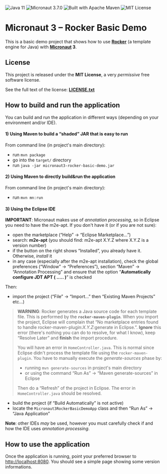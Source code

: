 <a name="">![Java 11](https://img.shields.io/badge/Java-11-cd853f "Java 11")</a>
<a name="">![Micronaut 3.7.0](https://img.shields.io/badge/Micronaut-3.7.0-6db33f "Micronaut 3.7.0")</a>
<a name="">![Built with Apache Maven](https://img.shields.io/badge/Built%20with-Apache%20Maven-f76504 "Built with Apache Maven")</a>
<a name="">![MIT License](https://img.shields.io/badge/License-MIT-1081c1 "MIT License")</a>

# Micronaut 3 &ndash; Rocker Basic Demo

This is a basic demo project that shows how to use **[Rocker](https://github.com/fizzed/rocker)** (a template engine for Java) with **[Micronaut](https://micronaut.io) 3**.

## License

This project is released under the **MIT License**, a very *permissive* free software license.

See the full text of the license: **[LICENSE.txt](LICENSE.txt)**

## How to build and run the application

You can build and run the application in different ways (depending on your environment and/or IDE).

#### 1) Using Maven to build a &ldquo;shaded&rdquo; JAR that is easy to run

From command line (in project's main directory):
* run `mvn package`
* go into the `target/` directory
* run `java -jar micronaut3-rocker-basic-demo.jar`

#### 2) Using Maven to directly build&run the application

From command line (in project's main directory):
* run `mvn mn:run`

#### 3) Using the Eclipse IDE

**IMPORTANT**: Micronaut makes use of *annotation processing*, so in Eclipse you need to have the m2e-apt. If you don't have it (or if you are not sure):

* open the marketplace (&ldquo;Help&rdquo; -> &ldquo;Eclipse Marketplace...&rdquo;)
* search: **m2e-apt** (you should find: m2e-apt X.Y.Z where X.Y.Z is a version number)
* if the button on the right shows &ldquo;Installed&rdquo;, you already have it. Otherwise, *install* it
* in any case (especially after the m2e-apt installation), check the global preferences (&ldquo;Window&rdquo; -> &ldquo;Preferences&rdquo;), section &ldquo;Maven&rdquo; -> &ldquo;Annotation Processing&rdquo; and ensure that the option &ldquo;**Automatically configure JDT APT ( ..... )**&rdquo; is checked

Then:

* import the project (&ldquo;File&rdquo; -> &ldquo;Import...&rdquo; then &ldquo;Existing Maven Projects&rdquo; etc...)

> **WARNING**: Rocker generates a Java source code for each template file. This is performed by the **`rocker-maven-plugin`**. When you import the project, Eclipse will complain that &ldquo;No marketplace entries found to handle rocker-maven-plugin:*X.Y.Z*:generate in Eclipse.&rdquo;. **Ignore** this error (there's nothing you can do to resolve, for what I know), keep &ldquo;Resolve Later&rdquo; and **finish** the import procedure.
>
> You will have an error in `HomeController.java`. This is normal since Eclipse didn't process the template file using the `rocker-maven-plugin`. You have to manually execute the *generate-sources* phase by:
>
> * running `mvn generate-sources` in project's main directory
> * or using the command &ldquo;Run As&rdquo; -> &ldquo;Maven generate-sources&rdquo; in Eclipse
>
> Then do a &ldquo;Refresh&rdquo; of the project in Eclipse. The error in `HomeController.java` should be resolved.

* build the project (if &ldquo;Build Automatically&rdquo; is not active)
* locate the `Micronaut3RockerBasicDemoApp` class and then &ldquo;Run As&rdquo; -> &ldquo;Java Application&rdquo;

**Note**: other IDEs *may* be used, however you must carefully check if and how the IDE uses *annotation processing*.

## How to use the application

Once the application is running, point your preferred browser to [http://localhost:8080](http://localhost:8080). You should see a simple page showing some version informations.
